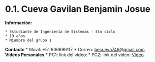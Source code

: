 # 0.1. Cueva Gavilan Benjamin Josue

**Información:**

    * Estudiante de Ingeniería de Sistemas - 5to ciclo
    * 19 años
    * Miembro del grupo 1

**Contacto**
    * Movil: +51 936899117
    * Correo: becueva749@gmail.com
**Videos Personales**
    * PC1: link del video:
    * PC2: link del video: [Video](https://youtu.be/udcEXdYs08A)
